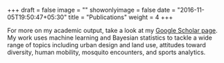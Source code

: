 +++
draft = false
image = ""
showonlyimage = false
date = "2016-11-05T19:50:47+05:30"
title = "Publications"
weight = 4
+++

For more on my academic output, take a look at my [Google Scholar page](https://scholar.google.com/citations?user=IKdgqG4AAAAJ&hl). My work uses machine learning and Bayesian statistics to tackle a wide range of topics including urban design and land use, attitudes toward diversity, human mobility, mosquito encounters, and sports analytics.
<!--more-->

